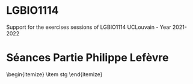 # LGBIO1114
Support for the exercises sessions of LGBIO1114 UCLouvain - Year 2021-2022

# Séances Partie Philippe Lefèvre
\begin{itemize}
\item stg
\end{itemize}
